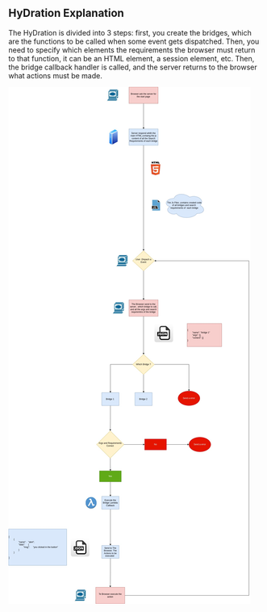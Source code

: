 ## HyDration Explanation

The HyDration is divided into 3 steps: first, you create the bridges, which are the functions to be called when some event gets dispatched. Then, you need to specify which elements the requirements the browser must return to that function, it can be an HTML element, a session element, etc. Then, the bridge callback handler is called, and the server returns to the browser what actions must be made.

![Hydration](graphics/images/hydration.jpg)